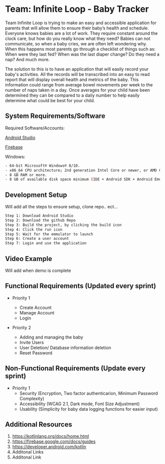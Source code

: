 # Team: Infinite Loop - Baby Tracker

Team Infinite Loop is trying to make an easy and accessible application for parents that will allow them to ensure their baby’s health and schedule. Everyone knows babies are a lot of work. They require constant around the clock care, but how do you really know what they need? Babies can not communicate, so when a baby cries, we are often left wondering why. When this happens most parents go through a checklist of things such as: When were they last fed? When was the last diaper change? Do they need a nap? And much more.

The solution to this is to have an application that will easily record your baby's activities. All the records will be transcribed into an easy to read report that will display overall health and metrics of the baby. This information could range from average bowel movements per week to the number of naps taken in a day. Once averages for your child have been determined they can be compared to a daily number to help easily determine what could be best for your child.

## System Requirements/Software

Required Software/Accounts: 


[Android Studio](https://developer.android.com/studio/gclsrc=aw.ds&gclid=Cj0KCQjwz7uRBhDRARIsAFqjulkJfYWv4vJtFJoLgJHlbJ60zXG9ZmRUgH_ZrhpAC4xaUL2aQzq5tQYaAkvNEALw_wcB#downloads)

[Firebase](https://firebase.google.com/)

Windows:

```sh
- 64-bit Microsoft® Windows® 8/10.
- x86_64 CPU architecture; 2nd generation Intel Core or newer, or AMD CPU with support for a Windows Hypervisor.
- 8 GB RAM or more.
- 8 GB of available disk space minimum (IDE + Android SDK + Android Emulator)
```

## Development Setup
Will add all the steps to ensure setup, clone repo.. ect...

```sh
Step 1: Download Android Studio
Step 2: Download the github Repo
Step 3: Build the project, by clicking the build icon
Step 4: Click the run icon
Step 5: Wait for the emmulator to launch
Step 6: Create a user account
Step 7: Login and use the application
```

##  Video Example

Will add when demo is complete



## Functional Requirements (Updated every sprint)

* Priority 1
    * Create Account
    * Manage Account
    * Login

* Priority 2
    * Adding and managing the baby
    * Invite Users
    * User Deletion/ Database information deletion
    * Reset Password



## Non-Functional Requirements (Update every sprint)

* Priority 1
    * Security (Encryption, Two factor authenticarion, Minimum Password Complexity)
    * Accessibility (WCAG 2.1, Dark mode, Font Size Adjustment)
    * Usability (Simplicity for baby data logging functions for easier input)


## Additional Resources

1. https://kotlinlang.org/docs/home.html
2. https://firebase.google.com/docs/guides
3. https://developer.android.com/kotlin
4. Additonal Links
5. Additonal Link
